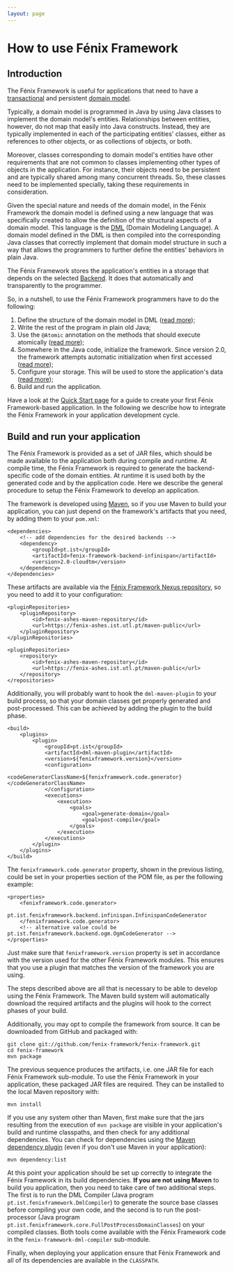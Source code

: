 ```yaml
---
layout: page
---
```


# How to use Fénix Framework
<!-- to build and run your application -->

## Introduction

The Fénix Framework is useful for applications that need to have a
[transactional][Transactions] and persistent [domain model][DML].

Typically, a domain model is programmed in Java by using Java classes to
implement the domain model's entities.  Relationships between entities,
however, do not map that easily into Java constructs.  Instead, they are
typically implemented in each of the participating entities' classes, either
as references to other objects, or as collections of objects, or both.

Moreover, classes corresponding to domain model's entities have other
requirements that are not common to classes implementing other types of
objects in the application.  For instance, their objects need to be persistent
and are typically shared among many concurrent threads.  So, these classes
need to be implemented specially, taking these requirements in consideration.

Given the special nature and needs of the domain model, in the Fénix Framework
the domain model is defined using a new language that was specifically created
to allow the definition of the structural aspects of a domain model. This
language is the [DML][] (Domain Modeling Language). A domain model defined in
the DML is then compiled into the corresponding Java classes that correctly
implement that domain model structure in such a way that allows the
programmers to further define the entities' behaviors in plain Java.

The Fénix Framework stores the application's entities in a storage that
depends on the selected [Backend][BackEnds].  It does that automatically and
transparently to the programmer.

So, in a nutshell, to use the Fénix Framework programmers have to do the
following:

  1. Define the structure of the domain model in DML ([read more][DML]);
  2. Write the rest of the program in plain old Java;
  3. Use the `@Atomic` annotation on the methods that should execute
  atomically ([read more][Transactions]);
  4. Somewhere in the Java code, initialize the framework. Since version 2.0,
  the framework attempts automatic initialization when first accessed
  ([read more][javadoc-ff-init]);
  5. Configure your storage.  This will be used to store the application's
  data ([read more][BackEnds]);
  6. Build and run the application.

Have a look at the [Quick Start page][QuickStart] for a guide to create your
first Fénix Framework-based application.  In the following we describe how to
integrate the Fénix Framework in your application development cycle.

[Usage]: Usage.html
[Transactions]: Transactions.html
[DML]: DML.html
[BackEnds]: BackEnds.html
[javadoc-ff-init]: apidocs/2.0/pt/ist/fenixframework/FenixFramework.html
[QuickStart]: QuickStart.html

## Build and run your application

The Fénix Framework is provided as a set of JAR files, which should be made
available to the application both during compile and runtime.  At compile
time, the Fénix Framework is required to generate the backend-specific code of
the domain entities.  At runtime it is used both by the generated code and by
the application code.  Here we describe the general procedure to setup the
Fénix Framework to develop an application.

The framework is developed using [Maven][], so if you use Maven to build your
application, you can just depend on the framework's artifacts that you need,
by adding them to your `pom.xml`:

    <dependencies>
        <!-- add dependencies for the desired backends -->
        <dependency>
            <groupId>pt.ist</groupId>
            <artifactId>fenix-framework-backend-infinispan</artifactId>
            <version>2.0-cloudtm</version>
        </dependency>
    </dependencies>

These artifacts are available via the
[Fénix Framework Nexus repository][fenix-maven-repository], so you need to add
it to your configuration:

    <pluginRepositories>
        <pluginRepository>
            <id>fenix-ashes-maven-repository</id>
            <url>https://fenix-ashes.ist.utl.pt/maven-public</url>
        </pluginRepository>
    </pluginRepositories>

    <pluginRepositories>
        <repository>
            <id>fenix-ashes-maven-repository</id>
            <url>https://fenix-ashes.ist.utl.pt/maven-public</url>
        </repository>
    </repositories>

Additionally, you will probably want to hook the `dml-maven-plugin` to your
build process, so that your domain classes get properly generated and
post-processed.  This can be achieved by adding the plugin to the build phase.

    <build>
        <plugins>
            <plugin>
                <groupId>pt.ist</groupId>
                <artifactId>dml-maven-plugin</artifactId>
                <version>${fenixframework.version}</version>
                <configuration>
                    <codeGeneratorClassName>${fenixframework.code.generator}</codeGeneratorClassName>
                </configuration>
                <executions>
                    <execution>
                        <goals>
                            <goal>generate-domain</goal>
                            <goal>post-compile</goal>
                        </goals>
                    </execution>
                </executions>
            </plugin>
        </plugins>
    </build>

The `fenixframework.code.generator` property, shown in the previous listing,
could be set in your properties section of the POM file, as per the following
example:

    <properties>
        <fenixframework.code.generator>
            pt.ist.fenixframework.backend.infinispan.InfinispanCodeGenerator
        </fenixframework.code.generator>
        <!-- alternative value could be pt.ist.fenixframework.backend.ogm.OgmCodeGenerator -->
    </properties>

Just make sure that `fenixframework.version` property is set in accordance
with the version used for the other Fénix Framework modules.  This ensures
that you use a plugin that matches the version of the framework you are using.

The steps described above are all that is necessary to be able to develop
using the Fénix Framework.  The Maven build system will automatically download
the required artifacts and the plugins will hook to the correct phases of your
build.

Additionally, you may opt to compile the framework from source.  It can be
downloaded from GitHub and packaged with:

    git clone git://github.com/fenix-framework/fenix-framework.git
    cd fenix-framework
    mvn package

The previous sequence produces the artifacts, i.e. one JAR file for each Fénix
Framework sub-module.  To use the Fénix Framework in your application, these
packaged JAR files are required.  They can be installed to the local Maven
repository with:

    mvn install

If you use any system other than Maven, first make sure that the jars
resulting from the execution of `mvn package` are visible in your
application's build and runtime classpaths, and then check for any additional
dependencies.  You can check for dependencies using the
[Maven dependency plugin](http://maven.apache.org/plugins/maven-dependency-plugin/)
(even if you don't use Maven in your application):

    mvn dependency:list

At this point your application should be set up correctly to integrate the
Fénix Framework in its build dependencies.  **If you are not using Maven** to
build you application, then you need to take care of two additional steps.
The first is to run the DML Compiler (Java program
`pt.ist.fenixframework.DmlCompiler`) to generate the source base classes
before compiling your own code, and the second is to run the post-processor
(Java program `pt.ist.fenixframework.core.FullPostProcessDomainClasses`) on
your compiled classes.  Both tools come available with the Fénix Framework
code in the `fenix-framework-dml-compiler` sub-module.

Finally, when deploying your application ensure that Fénix Framework and all
of its dependencies are available in the `CLASSPATH`.

[Maven]: http://maven.apache.org/
[fenix-maven-repository]: https://fenix-ashes.ist.utl.pt/nexus/
